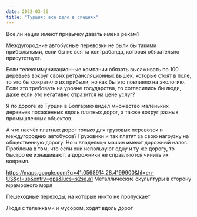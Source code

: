 ```yaml
---
date: 2022-03-26
title: "Турция: все дело в специях"
---
```


Все ли нации имеют привычку давать имена рекам?

Междугородние автобусные перевозки не были бы такими прибыльными, если бы не вся та контрабанда, которая обязательно присутствует.

Если телекоммуникационные компании обязать высаживать по 100 деревьев вокруг своих ретрансляционных вышек, которые стоят в поле, то это бы сократило их прибыли, но как бы это повлияло на экологию. Если это требовать на уровне государства, то согласились бы люди, даже если это негативно отразится на цене услуг?

Я по дороге из Турции в Болгарию видел множество маленьких деревьев посаженных вдоль платных дорог, а также вокруг разных промышленных объектов.

А что насчёт платных дорог только для грузовых перевозок и междугородних автобусов? Грузовики и так платят за свою нагрузку на общественную дорогу. Но и владельцы машин имеют дорожный налог. Проблема в том, что если они используют одну и ту же дорогу, то быстро ее изнашивают, а дорожники не справляются чинить их вовремя.

https://maps.google.com?q=41.0568914,28.4199900&hl=en-US&gl=us&entry=gps&lucs=s2se,a1
Металлические скульптуры в сторону мраморного моря 


Пешеходные переходы, на которые никто не пропускает 

Люди с тележками и мусором, ходят вдоль дорог
